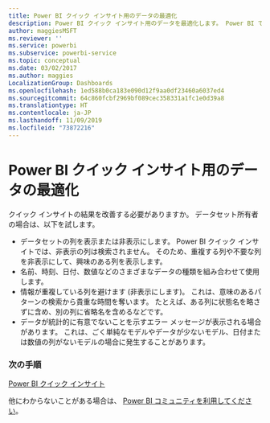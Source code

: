 ```yaml
---
title: Power BI クイック インサイト用のデータの最適化
description: Power BI クイック インサイト用のデータを最適化します。 Power BI でデータの詳細情報を見つけられない場合、実行できることを説明しています。
author: maggiesMSFT
ms.reviewer: ''
ms.service: powerbi
ms.subservice: powerbi-service
ms.topic: conceptual
ms.date: 03/02/2017
ms.author: maggies
LocalizationGroup: Dashboards
ms.openlocfilehash: 1ed588b0ca183e090d12f9aa0df23460a6037ed4
ms.sourcegitcommit: 64c860fcbf2969bf089cec358331a1fc1e0d39a8
ms.translationtype: HT
ms.contentlocale: ja-JP
ms.lasthandoff: 11/09/2019
ms.locfileid: "73872216"
---
```

# <a name="optimize-your-data-for-power-bi-quick-insights"></a>Power BI クイック インサイト用のデータの最適化
クイック インサイトの結果を改善する必要がありますか。  データセット所有者の場合は、以下を試します。

* データセットの列を表示または非表示にします。 Power BI クイック インサイトでは、非表示の列は検索されません。  そのため、重複する列や不要な列を非表示にして、興味のある列を表示します。
* 名前、時刻、日付、数値などのさまざまなデータの種類を組み合わせて使用します。
* 情報が重複している列を避けます (非表示にします)。  これは、意味のあるパターンの検索から貴重な時間を奪います。  たとえば、ある列に状態名を略さずに含め、別の列に省略名を含めるなどです。
* データが統計的に有意でないことを示すエラー メッセージが表示される場合があります。  これは、ごく単純なモデルやデータが少ないモデル、日付または数値の列がないモデルの場合に発生することがあります。

### <a name="next-steps"></a>次の手順
[Power BI クイック インサイト](consumer/end-user-insights.md)

他にわからないことがある場合は、 [Power BI コミュニティを利用してください](https://community.powerbi.com/)。

